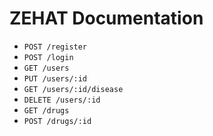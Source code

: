 # ZEHAT Documentation

- `POST /register `
- `POST /login `
- `GET /users`
- `PUT /users/:id`
- `GET /users/:id/disease`
- `DELETE /users/:id`
- `GET /drugs`
- `POST /drugs/:id`
